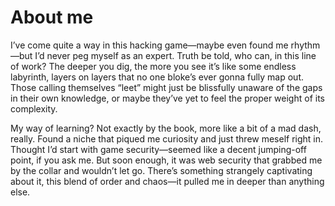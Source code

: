 # About me

I’ve come quite a way in this hacking game—maybe even found me rhythm—but I’d never peg myself as an expert. Truth be told, who can, in this line of work? The deeper you dig, the more you see it’s like some endless labyrinth, layers on layers that no one bloke’s ever gonna fully map out. Those calling themselves “leet” might just be blissfully unaware of the gaps in their own knowledge, or maybe they’ve yet to feel the proper weight of its complexity.

My way of learning? Not exactly by the book, more like a bit of a mad dash, really. Found a niche that piqued me curiosity and just threw meself right in. Thought I’d start with game security—seemed like a decent jumping-off point, if you ask me. But soon enough, it was web security that grabbed me by the collar and wouldn’t let go. There’s something strangely captivating about it, this blend of order and chaos—it pulled me in deeper than anything else.
